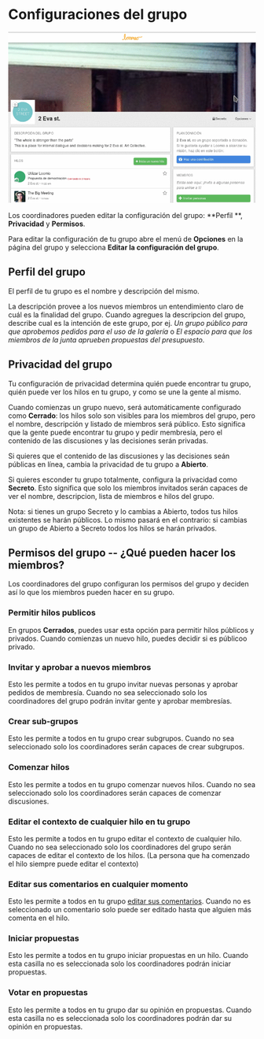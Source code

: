 # Configuraciones del grupo

<img class="screenshot" alt="Group options dropdown" src="edit_group_settings.gif" />

Los coordinadores pueden editar la configuración del grupo: **Perfil **, **Privacidad** y **Permisos**.

Para editar la configuración de tu grupo abre el menú de **Opciones** en la página del grupo y selecciona **Editar la configuración del grupo**. 

## Perfil del grupo

El perfil de tu grupo es el nombre y descripción del mismo.

La descripción provee a los nuevos miembros un entendimiento claro de cuál es la finalidad del grupo. Cuando agregues la descripcion del grupo, describe cual es la intención de este grupo, por ej. *Un grupo público para que aprobemos pedidos para el uso de la galería* o *El espacio para que los miembros de la junta aprueben propuestas del presupuesto*. 

## Privacidad del grupo

Tu configuración de privacidad determina quién puede encontrar tu grupo, quién puede ver los hilos en tu grupo, y como se une la gente al mismo.

Cuando comienzas un grupo nuevo, será automáticamente configurado como **Cerrado**: los hilos solo son visibles para los miembros del grupo, pero el nombre, descripción y listado de miembros será público. Esto significa que la gente puede encontrar tu grupo y pedir membresía, pero el contenido de las discusiones y las decisiones serán privadas.

Si quieres que el contenido de las discusiones y las decisiones seán públicas en línea, cambia la privacidad de tu grupo a **Abierto**.

Si quieres esconder tu grupo totalmente, configura la privacidad como **Secreto**. Esto significa que solo los miembros invitados serán capaces de ver el nombre, descripcion, lista de miembros e hilos del grupo.

Nota: si tienes un grupo Secreto y lo cambias a Abierto, todos tus hilos existentes se harán públicos. Lo mismo pasará en el contrario: si cambias un grupo de Abierto a Secreto todos los hilos se harán privados.


## Permisos del grupo -- ¿Qué pueden hacer los miembros?

Los coordinadores del grupo configuran los permisos del grupo y deciden así lo que los miembros pueden hacer en su grupo.

### Permitir hilos publicos

En grupos **Cerrados**, puedes usar esta opción para permitir hilos públicos y privados.
Cuando comienzas un nuevo hilo, puedes decidir si es públicoo privado.

### Invitar y aprobar a nuevos miembros

Esto les permite a todos en tu grupo invitar nuevas personas y aprobar pedidos de membresía.
Cuando no sea seleccionado solo los coordinadores del grupo podrán invitar gente y aprobar membresías. 

### Crear sub-grupos

Esto les permite a todos en tu grupo crear subgrupos. Cuando no sea seleccionado solo los coordinadores serán capaces de crear subgrupos.

### Comenzar hilos

Esto les permite a todos en tu grupo comenzar nuevos hilos. Cuando no sea seleccionado solo los coordinadores serán capaces de comenzar discusiones. 

### Editar el contexto de cualquier hilo en tu grupo

Esto les permite a todos en tu grupo editar el contexto de cualquier hilo. Cuando no sea seleccionado solo los coordinadores del grupo serán capaces de editar el contexto de los hilos. (La persona que ha comenzado el hilo siempre puede editar el contexto)

### Editar sus comentarios en cualquier momento

Esto les permite a todos en tu grupo [editar sus comentarios](comments.html#editing-a-comment). 
Cuando no es seleccionado un comentario solo puede ser editado hasta que alguien más comenta en el hilo.

### Iniciar propuestas

Esto les permite a todos en tu grupo iniciar propuestas en un hilo. Cuando esta casilla no es seleccionada solo los coordinadores podrán iniciar propuestas.

### Votar en propuestas

Esto les permite a todos en tu grupo dar su opinión en propuestas. Cuando esta casilla no es seleccionada solo los coordinadores podrán dar su opinión en propuestas.
